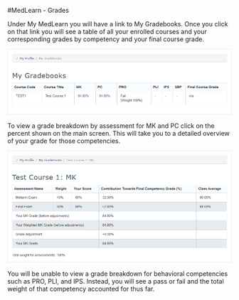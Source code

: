 #MedLearn - Grades

Under My MedLearn you will have a link to My Gradebooks. Once you click on that link you will see a table of all your enrolled courses and your corresponding grades by competency and your final course grade. 

![Grades](./images/MedLearn/student-grades.png)

To view a grade breakdown by assessment for MK and PC click on the percent shown on the main screen. This will take you to a detailed overview of your grade for those competencies. 

![MKBreakdown](./images/MedLearn/student-breakdown.png)

You will be unable to view a grade breakdown for behavioral competencies such as PRO, PLI, and IPS. Instead, you will see a pass or fail and the total weight of that competency accounted for thus far. 